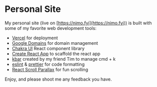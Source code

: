 # Personal Site

My personal site (live on [https://nimo.fyi](https://nimo.fyi)) is built with some of my favorite web development tools:

- [Vercel](https://vercel.com/) for deployment
- [Google Domains](https://domains.google) for domain management
- [Chakra UI](https://chakra-ui.com) React component library
- [Create React App](https://create-react-app.dev) to scaffold the react app
- [kbar](https://kbar.vercel.app) created by my friend Tim to manage cmd + k
- [eslint](https://eslint.org) & [prettier](https://prettier.io) for code formatting
- [React Scroll Parallax](https://react-scroll-parallax.damnthat.tv/docs/intro) for fun scrolling

Enjoy, and please shoot me any feedback you have.
